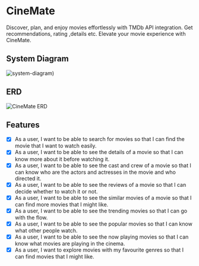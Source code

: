 # CineMate

Discover, plan, and enjoy movies effortlessly with TMDb API integration. Get recommendations, rating ,details etc. Elevate your movie experience with CineMate.

## System Diagram

![system-diagram)](https://github.com/ahmaddioxide/moca/assets/75989502/44db26b9-5f85-439c-8bac-c5bc8f8e424b)

## ERD

![CineMate ERD ](https://github.com/Ansh-Rathod/Flutter-Bloc-MovieDB-App/assets/75989502/afa7c5c6-674e-4e06-9c85-7e1ee51cd475)

## Features

- [x] As a user, I want to be able to search for movies so that I can find the movie that I want to watch easily.
- [x] As a user, I want to be able to see the details of a movie so that I can know more about it before watching it.
- [x] As a user, I want to be able to see the cast and crew of a movie so that I can know who are the actors and actresses in the movie and who directed it.
- [x] As a user, I want to be able to see the reviews of a movie so that I can decide whether to watch it or not.
- [x] As a user, I want to be able to see the similar movies  of a movie so that I can find more movies that I might like.
- [x] As a user, I want to be able to see the trending movies so that I can go with the flow.
- [x] As a user, I want to be able to see the popular movies so that I can know what other people watch.
- [x] As a user, I want to be able to see the now playing movies so that I can know what movies are playing in the cinema.
- [x] As a user, I want to explore movies with my favourite genres so that I can find movies that I might like.
